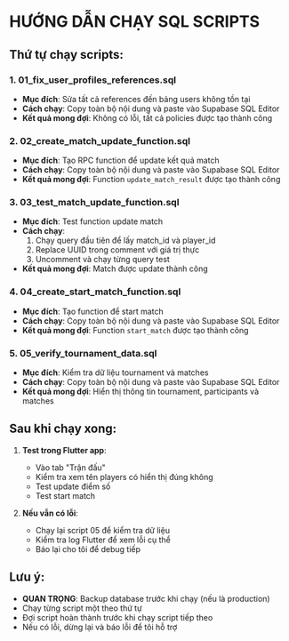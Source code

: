 # HƯỚNG DẪN CHẠY SQL SCRIPTS

## Thứ tự chạy scripts:

### 1. **01_fix_user_profiles_references.sql**
- **Mục đích**: Sửa tất cả references đến bảng users không tồn tại
- **Cách chạy**: Copy toàn bộ nội dung và paste vào Supabase SQL Editor
- **Kết quả mong đợi**: Không có lỗi, tất cả policies được tạo thành công

### 2. **02_create_match_update_function.sql**
- **Mục đích**: Tạo RPC function để update kết quả match
- **Cách chạy**: Copy toàn bộ nội dung và paste vào Supabase SQL Editor
- **Kết quả mong đợi**: Function `update_match_result` được tạo thành công

### 3. **03_test_match_update_function.sql**
- **Mục đích**: Test function update match
- **Cách chạy**: 
  1. Chạy query đầu tiên để lấy match_id và player_id
  2. Replace UUID trong comment với giá trị thực
  3. Uncomment và chạy từng query test
- **Kết quả mong đợi**: Match được update thành công

### 4. **04_create_start_match_function.sql**
- **Mục đích**: Tạo function để start match
- **Cách chạy**: Copy toàn bộ nội dung và paste vào Supabase SQL Editor
- **Kết quả mong đợi**: Function `start_match` được tạo thành công

### 5. **05_verify_tournament_data.sql**
- **Mục đích**: Kiểm tra dữ liệu tournament và matches
- **Cách chạy**: Copy toàn bộ nội dung và paste vào Supabase SQL Editor
- **Kết quả mong đợi**: Hiển thị thông tin tournament, participants và matches

## Sau khi chạy xong:

1. **Test trong Flutter app**:
   - Vào tab "Trận đấu" 
   - Kiểm tra xem tên players có hiển thị đúng không
   - Test update điểm số
   - Test start match

2. **Nếu vẫn có lỗi**:
   - Chạy lại script 05 để kiểm tra dữ liệu
   - Kiểm tra log Flutter để xem lỗi cụ thể
   - Báo lại cho tôi để debug tiếp

## Lưu ý:

- **QUAN TRỌNG**: Backup database trước khi chạy (nếu là production)
- Chạy từng script một theo thứ tự
- Đợi script hoàn thành trước khi chạy script tiếp theo
- Nếu có lỗi, dừng lại và báo lỗi để tôi hỗ trợ